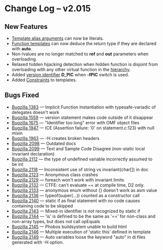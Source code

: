 # Change Log &ndash; v2.015

## New Features

* [Template alias arguments](/template#aliasparameters)
  can now be literals.
* [Function templates](/template#function-templates) can now deduce the return
  type if they are declared with **auto**.
* Non-lvalues are no longer matched to **ref** and **out** parameters when
  overloading.
* Relaxed hidden hijacking detection when hidden function is disjoint from
  overloading with any other virtual function in the
  [hierarchy](/function#function-inheritance).
* Added [version identifier](/version#PredefinedVersions) **D_PIC** when
  **-fPIC** switch is used.
* Added [Constraints](/template#Constraint) to templates.

## Bugs Fixed

* [Bugzilla 1383](/bug/1383) &mdash; Implicit Function Instantiation with typesafe-variadic of delegates doesn't work
* [Bugzilla 1559](/bug/1559) &mdash; version statement makes code outside of it disappear
* [Bugzilla 1675](/bug/1675) &mdash; "Identifier too long" error with OMF object files
* [Bugzilla 1947](/bug/1947) &mdash; ICE (Assertion failure: '0' on statement.c:123) with null mixin
* [Bugzilla 1963](/bug/1963) &mdash; -H creates broken headers
* [Bugzilla 2098](/bug/2098) &mdash; Outdated docs
* [Bugzilla 2099](/bug/2099) &mdash; Text and Sample Code Disagree (non-static local invariant declaration)
* [Bugzilla 2112](/bug/2112) &mdash; the type of undefined variable incorrectly assumed to be int
* [Bugzilla 2118](/bug/2118) &mdash; Inconsistent use of string vs invariant(char[]) in doc
* [Bugzilla 2123](/bug/2123) &mdash; Anonymous class crashes
* [Bugzilla 2129](/bug/2129) &mdash; foreach won't work with invariant limits
* [Bugzilla 2132](/bug/2132) &mdash; CTFE: can't evaluate ~= at compile time, D2 only.
* [Bugzilla 2133](/bug/2133) &mdash; anonymous enum without {} doesn't work as asm value
* [Bugzilla 2136](/bug/2136) &mdash; typeof(super(...)) counted as a constructor call
* [Bugzilla 2140](/bug/2140) &mdash; static if as final statement with no code causes containing code to be skipped
* [Bugzilla 2143](/bug/2143) &mdash; Mixed-in identifier is not recognized by static if
* [Bugzilla 2144](/bug/2144) &mdash; 'is' is defined to be the same as '==' for non-class and non-array types, but does not call opEquals
* [Bugzilla 2145](/bug/2145) &mdash; Phobos buildsystem unable to build html
* [Bugzilla 2146](/bug/2146) &mdash; Multiple execution of 'static this' defined in template
* [Bugzilla 2149](/bug/2149) &mdash; Auto variables loose the keyword "auto" in di files generated with -H option.
